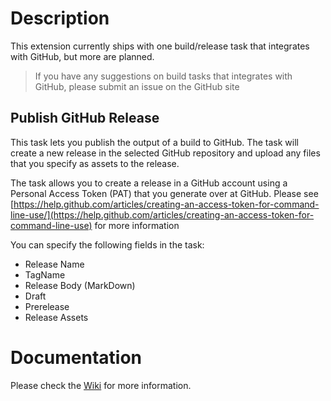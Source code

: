 # Description

This extension currently ships with one build/release task that integrates with GitHub, but more are planned.

>If you have any suggestions on build tasks that integrates with GitHub, please submit an issue on the GitHub site

## Publish GitHub Release
This task lets you publish the output of a build to GitHub. The task will create a new release in the selected GitHub repository and upload any files that you specify as assets to the release.

The task allows you to create a release in a GitHub account using a Personal Access Token (PAT) that you generate over at GitHub. Please see [https://help.github.com/articles/creating-an-access-token-for-command-line-use/](https://help.github.com/articles/creating-an-access-token-for-command-line-use) for more information

You can specify the following fields in the task:

* Release Name
* TagName
* Release Body (MarkDown)
* Draft
* Prerelease
* Release Assets


# Documentation
Please check the [Wiki](https://github.com/jakobehn/vstsgithubtasks/wiki) for more information.